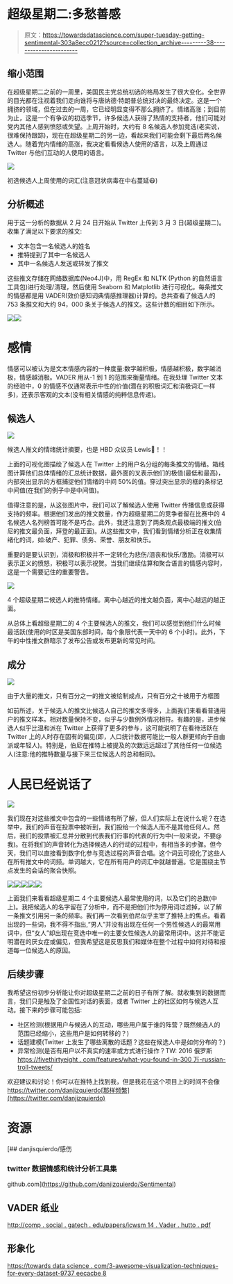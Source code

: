 # 超级星期二:多愁善感

> 原文：<https://towardsdatascience.com/super-tuesday-getting-sentimental-303a8ecc0212?source=collection_archive---------38----------------------->

## 缩小范围

在超级星期二之前的一周里，美国民主党总统初选的格局发生了很大变化。全世界的目光都在注视着我们走向谁将与唐纳德·特朗普总统对决的最终决定。这是一个拥挤的领域，但在过去的一周，它已经明显变得不那么拥挤了。情绪高涨；到目前为止，这是一个有争议的初选季节，许多候选人获得了热情的支持者，他们可能对党内其他人感到愤怒或失望。上周开始时，大约有 8 名候选人参加竞选(老实说，很难保持跟踪)，现在在超级星期二的另一边，看起来我们可能会剩下最后两名候选人。随着党内情绪的高涨，我决定看看候选人使用的语言，以及上周通过 Twitter 与他们互动的人使用的语言。

![](img/753e8f5fe679afaf1a43af2435499f2e.png)

初选候选人上周使用的词汇(注意冠状病毒在中右蔓延😷)

## 分析概述

用于这一分析的数据从 2 月 24 日开始从 Twitter 上传到 3 月 3 日(超级星期二)。收集了满足以下要求的推文:

*   文本包含一名候选人的姓名
*   推特提到了其中一名候选人
*   其中一名候选人发送或转发了推文

这些推文存储在网络数据库(Neo4J)中，用 RegEx 和 NLTK (Python 的自然语言工具包)进行处理/清理，然后使用 Seaborn 和 Matplotlib 进行可视化。每条推文的情感都是用 VADER(效价感知词典情感推理器)计算的。总共查看了候选人的 753 条推文和大约 94，000 条关于候选人的推文。这些计数的细目如下所示。

![](img/7d99a4d1c5ee3131560094c5df0ea529.png)![](img/620da547ec5db09d27a8d8679ae280f4.png)

# 感情

情感可以被认为是文本情感内容的一种度量:数字越积极，情感越积极，数字越消极，情感越消极。VADER 用从-1 到 1 的范围来衡量情绪。在我处理 Twitter 文本的经验中，0 的情感不仅通常表示中性的价值(潜在的积极词汇和消极词汇一样多)，还表示客观的文本(没有相关情感的纯粹信息传递)。

## 候选人

![](img/a7056fd040683550118408f3d238eae3.png)

候选人推文的情绪统计摘要，也是 HBD 众议员 Lewis🎂！！

上面的可视化图描绘了候选人在 Twitter 上的用户名分组的每条推文的情绪。箱线图计算他们总体情绪的汇总统计数据，最外面的叉表示他们的极值(最低和最高)，内部突出显示的方框捕捉他们情绪的中间 50%的值。穿过突出显示的框的条标记中间值(在我们的例子中是中间值)。

值得注意的是，从这张图片中，我们可以了解候选人使用 Twitter 传播信息或获得支持的频率。根据他们发出的推文数量，作为超级星期二的竞争者留在比赛中的 4 名候选人名列榜首可能不是巧合。此外，我还注意到了两条观点最极端的推文(伯尼的推文最负面，拜登的最正面)。从这些推文中，我们看到情绪分析正在收集情绪化的词，如:破产、犯罪、债务、荣誉、朋友和快乐。

重要的是要认识到，消极和积极并不一定转化为悲伤/沮丧和快乐/激励。消极可以表示正义的愤怒，积极可以表示祝贺。当我们继续估算和聚合语言的情感内容时，这是一个需要记住的重要警告。

![](img/9e3fd1fd7adae01b040a5409a5b32652.png)

4 个超级星期二候选人的推特情绪。离中心越近的推文越负面，离中心越远的越正面。

从总体上看超级星期二的 4 个主要候选人的推文，我们可以感觉到他们什么时候最活跃(使用的时区是美国东部时间，每个象限代表一天中的 6 个小时)。此外，下午的中性推文群暗示了发布公告或发布更新的常见时间。

## 成分

![](img/40b3486f72c5ae1c157e1643a2f70e99.png)

由于大量的推文，只有百分之一的推文被绘制成点，只有百分之十被用于方框图

如前所述，关于候选人的推文比候选人自己的推文多得多，上面我们来看看普通用户的推文样本。相对数量保持不变，似乎与少数例外情况相符。有趣的是，进步候选人似乎比温和派在 Twitter 上获得了更多的参与，这可能说明了在看待活跃在 Twitter 上的人时存在固有的偏见(即，人口统计数据可能比一般人群更倾向于自由派或年轻人)。特别是，伯尼在推特上被提及的次数远远超过了其他任何一位候选人(注意:他的推特数量与接下来三位候选人的总和相同)。

# 人民已经说话了

![](img/46d9d86adcf66503f26e33cdab55e35e.png)

我们现在对这些推文中包含的一些情绪有所了解，但人们实际上在说什么呢？在选举中，我们的声音在投票中被听到，我们投给一个候选人而不是其他任何人。然后，我们的投票被汇总并分散到代表我们行事的代表的行为中(一般来说，不要@我)。在将我们的声音转化为选择候选人的行动的过程中，有相当多的步骤。但今天，我们可以直接看到数字化参与竞选过程的声音合唱。这个词云可视化了这些人在所有推文中的词频。单词越大，它在所有用户的词汇中就越普遍。它是围绕主节点发生的会话的聚合快照。

![](img/231f7515bb2036b297a7d23a95cd28e4.png)![](img/eead0fb05db357748bcc4536d60ea229.png)![](img/240138ffc8b57a9f43bd7f307c9daf1c.png)![](img/dfc11874a73b06e8152db0ccd3531a23.png)![](img/cf568401df8132b1af27dc0b611907dd.png)

上面我们来看看超级星期二 4 个主要候选人最常使用的词，以及它们的总数(中上)。我把候选人的名字留在了分析中，而不是把他们作为停用词过滤掉，以了解一条推文引用另一条的频率。我们再一次看到伯尼似乎主宰了推特上的焦点。看着出现的一些词，我不得不指出,“男人”并没有出现在任何一个男性候选人的最常用词中，但“女人”却出现在竞选中唯一的主要女性候选人的最常用词中。这并不能证明潜在的厌女症或偏见，但我希望这是反思我们和媒体在整个过程中如何对待和报道每一位候选人的原因。

## 后续步骤

我希望这份初步分析能让你对超级星期二之前的日子有所了解。就收集到的数据而言，我们只是触及了全国性对话的表面，或者 Twitter 上的社区如何与候选人互动。接下来的步骤可能包括:

*   社区检测(根据用户与候选人的互动，哪些用户属于谁的阵营？既然候选人的范围已经缩小，这些用户是如何转移的？)
*   话题建模(Twitter 上发生了哪些离散的话题？这些在候选人中是如何分布的？)
*   异常检测(是否有用户以不真实的速率或方式进行操作？TW: 2016 俄罗斯[https://fivethirtyeight . com/features/what-you-found-in-300 万-russian-troll-tweets/](https://fivethirtyeight.com/features/what-you-found-in-3-million-russian-troll-tweets/)

欢迎建议和讨论！你可以在推特上找到我，但是我花在这个项目上的时间不会像 https://twitter.com/danjizquierdo[那样频繁](https://twitter.com/danjizquierdo)

# 资源

 [## danjisquierdo/感伤

### twitter 数据情感和统计分析工具集

github.com](https://github.com/danjizquierdo/Sentimental) 

## VADER 纸业

[http://comp . social . gatech . edu/papers/icwsm 14 . Vader . hutto . pdf](http://comp.social.gatech.edu/papers/icwsm14.vader.hutto.pdf)

## 形象化

[https://towards data science . com/3-awesome-visualization-techniques-for-every-dataset-9737 eecacbe 8](/3-awesome-visualization-techniques-for-every-dataset-9737eecacbe8)